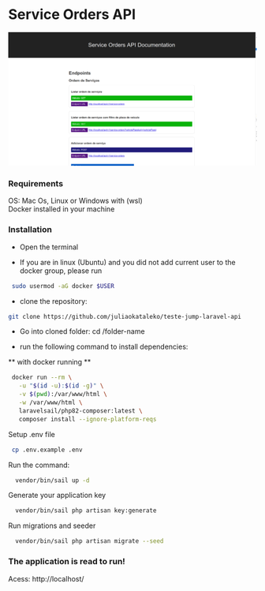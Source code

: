 # Service Orders API

![alt text](https://github.com/juliaokataleko/teste-jump-laravel-api/blob/master/public/images/home.png?raw=true)

### Requirements
OS: Mac Os, Linux or Windows with (wsl) <br/>
Docker installed in your machine

### Installation

 - Open the terminal

 - If you are in linux (Ubuntu) and you did not add current user to the docker group, please run

 ```bash
  sudo usermod -aG docker $USER
 ```

 - clone the repository: 
 ```bash
 git clone https://github.com/juliaokataleko/teste-jump-laravel-api
 ```
 - Go into cloned folder: cd /folder-name

 - run the following command to install dependencies:

 ** with docker running **

 ```bash
  docker run --rm \
    -u "$(id -u):$(id -g)" \
    -v $(pwd):/var/www/html \
    -w /var/www/html \
    laravelsail/php82-composer:latest \
    composer install --ignore-platform-reqs
```

Setup .env file
 ```bash
  cp .env.example .env
```

Run the command:
```bash
  vendor/bin/sail up -d
```

Generate your application key
```bash
  vendor/bin/sail php artisan key:generate
```

Run migrations and seeder
```bash
  vendor/bin/sail php artisan migrate --seed
```


### The application is read to run!

Acess: http://localhost/